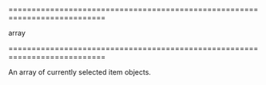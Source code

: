 <!--**
/*-------------------------------------------
    Auto-generated file. Do not modify.
-------------------------------------------

**-->
===========================================================================
<!--type-->array<!--/type-->
===========================================================================

<!--shortDescription-->
An array of currently selected item objects.
<!--/shortDescription-->

<!--fullDescription-->

<!--/fullDescription-->